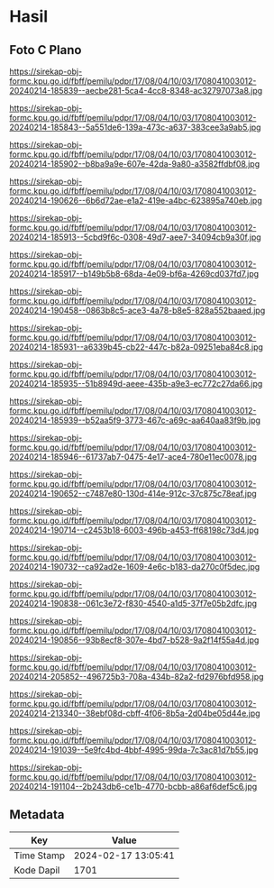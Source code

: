 # Hasil

## Foto C Plano

https://sirekap-obj-formc.kpu.go.id/fbff/pemilu/pdpr/17/08/04/10/03/1708041003012-20240214-185839--aecbe281-5ca4-4cc8-8348-ac32797073a8.jpg

https://sirekap-obj-formc.kpu.go.id/fbff/pemilu/pdpr/17/08/04/10/03/1708041003012-20240214-185843--5a551de6-139a-473c-a637-383cee3a9ab5.jpg

https://sirekap-obj-formc.kpu.go.id/fbff/pemilu/pdpr/17/08/04/10/03/1708041003012-20240214-185902--b8ba9a9e-607e-42da-9a80-a3582ffdbf08.jpg

https://sirekap-obj-formc.kpu.go.id/fbff/pemilu/pdpr/17/08/04/10/03/1708041003012-20240214-190626--6b6d72ae-e1a2-419e-a4bc-623895a740eb.jpg

https://sirekap-obj-formc.kpu.go.id/fbff/pemilu/pdpr/17/08/04/10/03/1708041003012-20240214-185913--5cbd9f6c-0308-49d7-aee7-34094cb9a30f.jpg

https://sirekap-obj-formc.kpu.go.id/fbff/pemilu/pdpr/17/08/04/10/03/1708041003012-20240214-185917--b149b5b8-68da-4e09-bf6a-4269cd037fd7.jpg

https://sirekap-obj-formc.kpu.go.id/fbff/pemilu/pdpr/17/08/04/10/03/1708041003012-20240214-190458--0863b8c5-ace3-4a78-b8e5-828a552baaed.jpg

https://sirekap-obj-formc.kpu.go.id/fbff/pemilu/pdpr/17/08/04/10/03/1708041003012-20240214-185931--a6339b45-cb22-447c-b82a-09251eba84c8.jpg

https://sirekap-obj-formc.kpu.go.id/fbff/pemilu/pdpr/17/08/04/10/03/1708041003012-20240214-185935--51b8949d-aeee-435b-a9e3-ec772c27da66.jpg

https://sirekap-obj-formc.kpu.go.id/fbff/pemilu/pdpr/17/08/04/10/03/1708041003012-20240214-185939--b52aa5f9-3773-467c-a69c-aa640aa83f9b.jpg

https://sirekap-obj-formc.kpu.go.id/fbff/pemilu/pdpr/17/08/04/10/03/1708041003012-20240214-185946--61737ab7-0475-4e17-ace4-780e11ec0078.jpg

https://sirekap-obj-formc.kpu.go.id/fbff/pemilu/pdpr/17/08/04/10/03/1708041003012-20240214-190652--c7487e80-130d-414e-912c-37c875c78eaf.jpg

https://sirekap-obj-formc.kpu.go.id/fbff/pemilu/pdpr/17/08/04/10/03/1708041003012-20240214-190714--c2453b18-6003-496b-a453-ff68198c73d4.jpg

https://sirekap-obj-formc.kpu.go.id/fbff/pemilu/pdpr/17/08/04/10/03/1708041003012-20240214-190732--ca92ad2e-1609-4e6c-b183-da270c0f5dec.jpg

https://sirekap-obj-formc.kpu.go.id/fbff/pemilu/pdpr/17/08/04/10/03/1708041003012-20240214-190838--061c3e72-f830-4540-a1d5-37f7e05b2dfc.jpg

https://sirekap-obj-formc.kpu.go.id/fbff/pemilu/pdpr/17/08/04/10/03/1708041003012-20240214-190856--93b8ecf8-307e-4bd7-b528-9a2f14f55a4d.jpg

https://sirekap-obj-formc.kpu.go.id/fbff/pemilu/pdpr/17/08/04/10/03/1708041003012-20240214-205852--496725b3-708a-434b-82a2-fd2976bfd958.jpg

https://sirekap-obj-formc.kpu.go.id/fbff/pemilu/pdpr/17/08/04/10/03/1708041003012-20240214-213340--38ebf08d-cbff-4f06-8b5a-2d04be05d44e.jpg

https://sirekap-obj-formc.kpu.go.id/fbff/pemilu/pdpr/17/08/04/10/03/1708041003012-20240214-191039--5e9fc4bd-4bbf-4995-99da-7c3ac81d7b55.jpg

https://sirekap-obj-formc.kpu.go.id/fbff/pemilu/pdpr/17/08/04/10/03/1708041003012-20240214-191104--2b243db6-ce1b-4770-bcbb-a86af6def5c6.jpg


## Metadata

| Key        | Value               |
| ---------- | ------------------- |
| Time Stamp | 2024-02-17 13:05:41 |
| Kode Dapil | 1701                |




